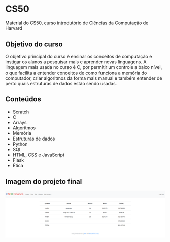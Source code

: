 # CS50

Material do CS50, curso introdutório de Ciências da Computação de Harvard

## Objetivo do curso

O objetivo principal do curso é ensinar os conceitos de computação e instigar os alunos a pesquisar mais e aprender novas linguagens. A linguagem mais usada no curso é C, por permitir um controle a baixo nível, o que facilita a entender conceitos de como funciona a memória do computador, criar algoritmos da forma mais manual e também entender de perto quais estruturas de dados estão sendo usadas.

## Conteúdos

- Scratch
- C
- Arrays
- Algoritmos
- Memória
- Estruturas de dados
- Python
- SQL
- HTML, CSS e JavaScript
- Flask
- Ética

## Imagem do projeto final

![](https://github.com/BrenoMorim/cs50/blob/main/flask/finance/final-project.png?raw=true)
